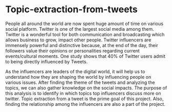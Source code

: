 # Topic-extraction-from-tweets



People all around the world are now spent huge amount of time on various social platform. Twitter is one of the largest social media among them. Twitter is a wonderful tool for both communication and broadcasting which allows business to grow, impact other people. Twitter influencers are immensely powerful and distinctive because, at the end of the day, their followers value their opinions or personalities regarding current events/cultural moments. One study shows that 40% of Twitter users admit to being directly influenced by Tweets.


As the influencers are leaders of the digital world, it will help us to understand how they are shaping the world by influencing people on various issues. After finding the theme of the tweets and analyzing the topics, we can also gather knowledge on the social impacts. The purpose of this analysis is to identify in which topics top influencers discuss more on twitter. Topic extraction from a tweet is the prime goal of this project. Also, finding the relationship among the influencers are also a part of the project.
